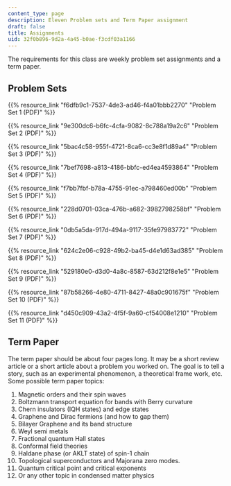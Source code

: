 ```yaml
---
content_type: page
description: Eleven Problem sets and Term Paper assignment
draft: false
title: Assignments
uid: 32f0b896-9d2a-4a45-b0ae-f3cdf03a1166
---
```

The requirements for this class are weekly problem set assignments and a term paper.

## Problem Sets

{{% resource_link "f6dfb9c1-7537-4de3-ad46-f4a01bbb2270" "Problem Set 1 (PDF)" %}}

{{% resource_link "9e300dc6-b6fc-4cfa-9082-8c788a19a2c6" "Problem Set 2 (PDF)" %}}

{{% resource_link "5bac4c58-955f-4721-8ca6-cc3e8f1d89a4" "Problem Set 3 (PDF)" %}}

{{% resource_link "7bef7698-a813-4186-bbfc-ed4ea4593864" "Problem Set 4 (PDF)" %}}

{{% resource_link "f7bb7fbf-b78a-4755-91ec-a798460ed00b" "Problem Set 5 (PDF)" %}}

{{% resource_link "228d0701-03ca-476b-a682-3982798258bf" "Problem Set 6 (PDF)" %}}

{{% resource_link "0db5a5da-917d-494a-9117-35fe97983772" "Problem Set 7 (PDF)" %}}

{{% resource_link "624c2e06-c928-49b2-ba45-d4e1d63ad385" "Problem Set 8 (PDF)" %}}

{{% resource_link "529180e0-d3d0-4a8c-8587-63d212f8e1e5" "Problem Set 9 (PDF)" %}}

{{% resource_link "87b58266-4e80-4711-8427-48a0c901675f" "Problem Set 10 (PDF)" %}}

{{% resource_link "d450c909-43a2-4f5f-9a60-cf54008e1210" "Problem Set 11 (PDF)" %}}

## Term Paper

The term paper should be about four pages long. It may be a short review article or a short article about a problem you worked on. The goal is to tell a story, such as an experimental phenomenon, a theoretical frame work, etc. Some possible term paper topics:

1. Magnetic orders and their spin waves
2. Boltzmann transport equation for bands with Berry curvature
3. Chern insulators (IQH states) and edge states
4. Graphene and Dirac fermions (and how to gap them)
5. Bilayer Graphene and its band structure
6. Weyl semi metals
7. Fractional quantum Hall states
8. Conformal field theories
9. Haldane phase (or AKLT state) of spin-1 chain
10. Topological superconductors and Majorana zero modes.
11. Quantum critical point and critical exponents
12. Or any other topic in condensed matter physics
